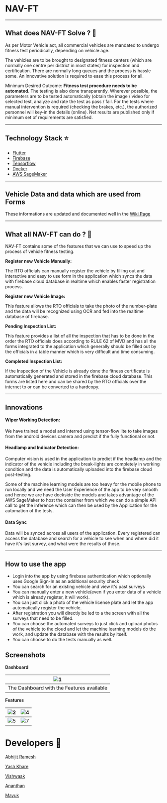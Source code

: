 # NAV-FT
___
## What does NAV-FT Solve ? :eyes:

 As per Motor Vehicle act, all commercial vehicles are mandated to undergo fitness test periodically, depending on vehicle age. 

 The vehicles are to be brought to designated fitness centers (which are normally one centre per district in most states) for inspection and certification. There are normally long queues and the process is hassle some. An innovative solution is required to ease this process for all.

Minimum Desired Outcome: **Fitness test procedure needs to be automated**. The testing is also done transparently. Wherever possible, the parameters are to be tested automatically (obtain the image / video for selected test, analyze and rate the test as pass / fail. For the tests where manual intervention is required (checking the brakes, etc.), the authorized personnel will key-in the details (online). Net results are published only if minimum set of requirements are satisfied. 
___
## Technology Stack :star:

* [Flutter](https://flutter.dev/)
* [Firebase](https://firebase.google.com/)
* [Tensorflow](https://www.tensorflow.org/)
* [Docker](https://www.docker.com/)
* [AWS SageMaker](https://aws.amazon.com/sagemaker/)
___
## Vehicle Data and data which are used from Forms

These informations are updated and documented well in the [Wiki Page](https://github.com/Fireboltz/NAV-FT/wiki)
___
## What all NAV-FT can do ? :thought_balloon:

NAV-FT contains some of the features that we can use to speed up the process of vehicle fitness testing.

**Register new Vehicle Manually:** 

The RTO officials can manually register the vehicle by filling out and interactive and easy to use form in the application which syncs the data with firebase cloud database in realtime which enables faster registration process.

 **Register new Vehicle Image:**

This feature allows the RTO officials to take the photo of the number-plate and the data will be recognized using OCR and fed into the realtime database of firebase.

**Pending Inspection List:**

This feature provides a list of all the inspection that has to be done in the order the RTO officials does according to RULE 62 of MVD and has all the forms integrated to the application which generally should be filled out by the officials in a table manner which is very difficult and time consuming.

**Completed Inspection List:**

If the Inspection of the Vehicle is already done the fitness certificate is automatically generated and stored in the firebase cloud database. This forms are listed here and can be shared by the RTO officials over the internet to or can be converted to a hardcopy.
___
## Innovations

#### Wiper Working Detection:

We have trained a model and interred using tensor-flow lite to take images from the android devices camera and predict if the fully functional or not.

#### Headlamp and Indicator Detection:

Computer vision is used in the application to predict if the headlamp and the indicator of the vehicle including the break-lights are completely in working condition and the data is automatically uploaded into the firebase cloud post-testing.


Some of the machine learning models are too heavy for the mobile phone to run locally and we need the User Experience of the app to be very smooth and hence we are have dockside the models and takes advantage of the AWS SageMaker to host the container from which we can do a simple API call to get the inference which can then be used by the Application for the automation of the tests.

#### Data Sync

Data will be synced across all users of the application. Every registered can access the database and search for a vehicle to see when and where did it have it's last survey, and what were the results of those. 
___

## How to use the app

- Login into the app by using firebase authentication which optionally uses Google Sign-In as an additional security check
- You can search for an existing vehicle and view it's past surveys
- You can manually enter a new vehicle(even if you enter data of a vehicle which is already register, it will work). 
- You can just click a photo of the vehicle license plate and let the app automatically register the vehicle. 
- After registration you will directly be led to a the screen with all the surveys that need to be filled. 
- You can choose the automated surveys to just click and upload photos of the vehicle to the cloud and let the machine learning models do the work, and update the database with the results by itself. 
- You can choose to do the tests manually as well. 

## Screenshots

**Dashboard**

| ![1](https://user-images.githubusercontent.com/43090559/97795273-52e6e580-1c2a-11eb-9e98-b3f3e00aa000.jpeg) |
|---|
| The Dashboard with the Features available  |
**Features**

| ![2](https://user-images.githubusercontent.com/43090559/97795291-89246500-1c2a-11eb-8380-e05cce4e0bf2.jpeg) | ![4](https://user-images.githubusercontent.com/43090559/97795307-b5d87c80-1c2a-11eb-8a5f-8aff18342607.jpeg) |
|---|---|
| ![5](https://user-images.githubusercontent.com/43090559/97795315-ce489700-1c2a-11eb-8ff1-be4cbc0c1edf.jpeg) | ![7](https://user-images.githubusercontent.com/43090559/97795322-ddc7e000-1c2a-11eb-8fd3-23278cc08093.jpeg) | 

# Developers :information_desk_person:

[Abhijit Ramesh](https://github.com/abhijitramesh)

[Yash Khare](https://github.com/yashk2000)

[Vishwaak](https://github.com/Vishwaak)

[Ananthan](https://github.com/ananthanandanan)

[Mayuk](https://github.com/Mayukhdeb)
